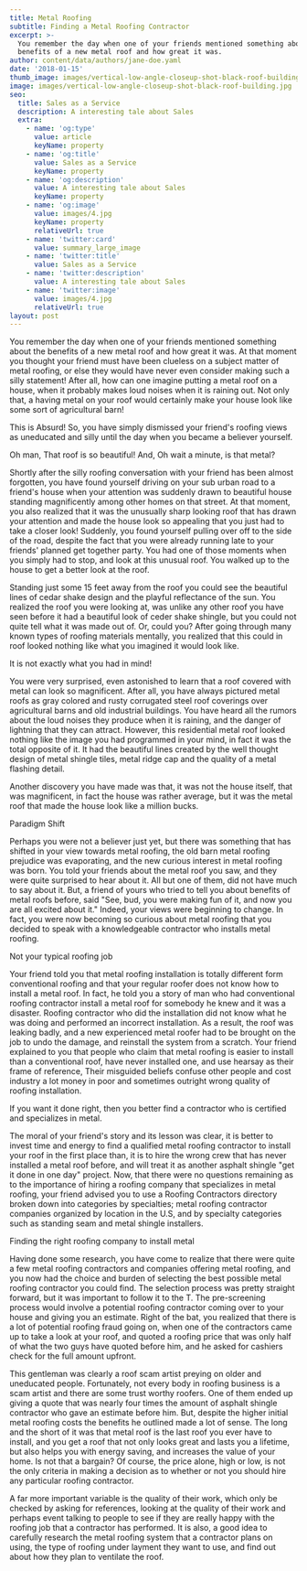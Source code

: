 ```yaml
---
title: Metal Roofing
subtitle: Finding a Metal Roofing Contractor
excerpt: >-
  You remember the day when one of your friends mentioned something about the
  benefits of a new metal roof and how great it was.
author: content/data/authors/jane-doe.yaml
date: '2018-01-15'
thumb_image: images/vertical-low-angle-closeup-shot-black-roof-building.jpg
image: images/vertical-low-angle-closeup-shot-black-roof-building.jpg
seo:
  title: Sales as a Service
  description: A interesting tale about Sales
  extra:
    - name: 'og:type'
      value: article
      keyName: property
    - name: 'og:title'
      value: Sales as a Service
      keyName: property
    - name: 'og:description'
      value: A interesting tale about Sales
      keyName: property
    - name: 'og:image'
      value: images/4.jpg
      keyName: property
      relativeUrl: true
    - name: 'twitter:card'
      value: summary_large_image
    - name: 'twitter:title'
      value: Sales as a Service
    - name: 'twitter:description'
      value: A interesting tale about Sales
    - name: 'twitter:image'
      value: images/4.jpg
      relativeUrl: true
layout: post
---
```

You remember the day when one of your friends mentioned something about the benefits of a new metal roof and how great it was. At that moment you thought your friend must have been clueless on a subject matter of metal roofing, or else they would have never even consider making such a silly statement! After all, how can one imagine putting a metal roof on a house, when it probably makes loud noises when it is raining out. Not only that, a having metal on your roof would certainly make your house look like some sort of agricultural barn!

This is Absurd! So, you have simply dismissed your friend's roofing views as uneducated and silly until the day when you became a believer yourself.

Oh man, That roof is so beautiful! And, Oh wait a minute, is that metal?

Shortly after the silly roofing conversation with your friend has been almost forgotten, you have found yourself driving on your sub urban road to a friend's house when your attention was suddenly drawn to beautiful house standing magnificently among other homes on that street. At that moment, you also realized that it was the unusually sharp looking roof that has drawn your attention and made the house look so appealing that you just had to take a closer look! Suddenly, you found yourself pulling over off to the side of the road, despite the fact that you were already running late to your friends' planned get together party. You had one of those moments when you simply had to stop, and look at this unusual roof. You walked up to the house to get a better look at the roof.

Standing just some 15 feet away from the roof you could see the beautiful lines of cedar shake design and the playful reflectance of the sun. You realized the roof you were looking at, was unlike any other roof you have seen before it had a beautiful look of ceder shake shingle, but you could not quite tell what it was made out of. Or, could you? After going through many known types of roofing materials mentally, you realized that this could in roof looked nothing like what you imagined it would look like.

It is not exactly what you had in mind!

You were very surprised, even astonished to learn that a roof covered with metal can look so magnificent. After all, you have always pictured metal roofs as gray colored and rusty corrugated steel roof coverings over agricultural barns and old industrial buildings. You have heard all the rumors about the loud noises they produce when it is raining, and the danger of lightning that they can attract. However, this residential metal roof looked nothing like the image you had programmed in your mind, in fact it was the total opposite of it. It had the beautiful lines created by the well thought design of metal shingle tiles, metal ridge cap and the quality of a metal flashing detail.

Another discovery you have made was that, it was not the house itself, that was magnificent, in fact the house was rather average, but it was the metal roof that made the house look like a million bucks.

Paradigm Shift

Perhaps you were not a believer just yet, but there was something that has shifted in your view towards metal roofing, the old barn metal roofing prejudice was evaporating, and the new curious interest in metal roofing was born. You told your friends about the metal roof you saw, and they were quite surprised to hear about it. All but one of them, did not have much to say about it. But, a friend of yours who tried to tell you about benefits of metal roofs before, said "See, bud, you were making fun of it, and now you are all excited about it." Indeed, your views were beginning to change. In fact, you were now becoming so curious about metal roofing that you decided to speak with a knowledgeable contractor who installs metal roofing.

Not your typical roofing job

Your friend told you that metal roofing installation is totally different form conventional roofing and that your regular roofer does not know how to install a metal roof. In fact, he told you a story of man who had conventional roofing contractor install a metal roof for somebody he knew and it was a disaster. Roofing contractor who did the installation did not know what he was doing and performed an incorrect installation. As a result, the roof was leaking badly, and a new experienced metal roofer had to be brought on the job to undo the damage, and reinstall the system from a scratch. Your friend explained to you that people who claim that metal roofing is easier to install than a conventional roof, have never installed one, and use hearsay as their frame of reference, Their misguided beliefs confuse other people and cost industry a lot money in poor and sometimes outright wrong quality of roofing installation.

If you want it done right, then you better find a contractor who is certified and specializes in metal.

The moral of your friend's story and its lesson was clear, it is better to invest time and energy to find a qualified metal roofing contractor to install your roof in the first place than, it is to hire the wrong crew that has never installed a metal roof before, and will treat it as another asphalt shingle "get it done in one day" project. Now, that there were no questions remaining as to the importance of hiring a roofing company that specializes in metal roofing, your friend advised you to use a Roofing Contractors directory broken down into categories by specialties; metal roofing contractor companies organized by location in the U.S, and by specialty categories such as standing seam and metal shingle installers.

Finding the right roofing company to install metal

Having done some research, you have come to realize that there were quite a few metal roofing contractors and companies offering metal roofing, and you now had the choice and burden of selecting the best possible metal roofing contractor you could find. The selection process was pretty straight forward, but it was important to follow it to the T. The pre-screening process would involve a potential roofing contractor coming over to your house and giving you an estimate. Right of the bat, you realized that there is a lot of potential roofing fraud going on, when one of the contractors came up to take a look at your roof, and quoted a roofing price that was only half of what the two guys have quoted before him, and he asked for cashiers check for the full amount upfront.

This gentleman was clearly a roof scam artist preying on older and uneducated people. Fortunately, not every body in roofing business is a scam artist and there are some trust worthy roofers. One of them ended up giving a quote that was nearly four times the amount of asphalt shingle contractor who gave an estimate before him. But, despite the higher initial metal roofing costs the benefits he outlined made a lot of sense. The long and the short of it was that metal roof is the last roof you ever have to install, and you get a roof that not only looks great and lasts you a lifetime, but also helps you with energy saving, and increases the value of your home. Is not that a bargain? Of course, the price alone, high or low, is not the only criteria in making a decision as to whether or not you should hire any particular roofing contractor.

A far more important variable is the quality of their work, which only be checked by asking for references, looking at the quality of their work and perhaps event talking to people to see if they are really happy with the roofing job that a contractor has performed. It is also, a good idea to carefully research the metal roofing system that a contractor plans on using, the type of roofing under layment they want to use, and find out about how they plan to ventilate the roof.

